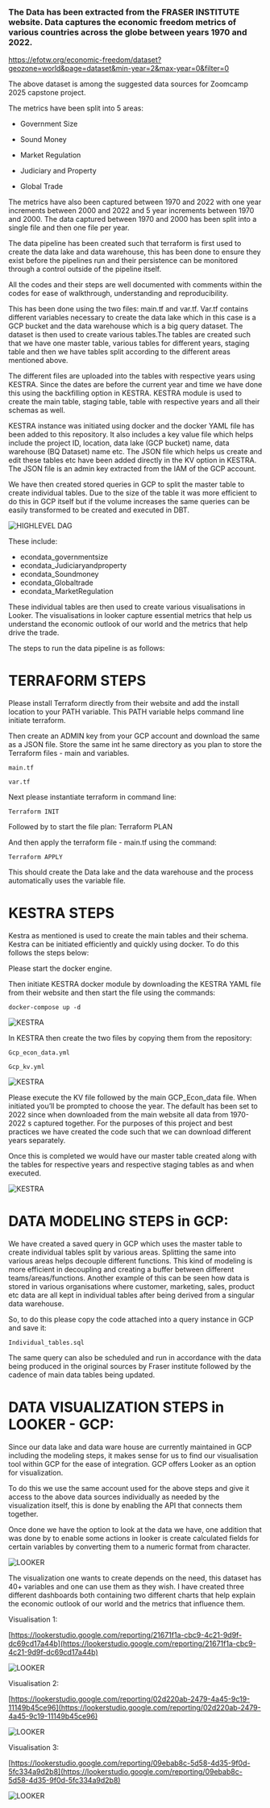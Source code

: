 ### The Data has been extracted from the FRASER INSTITUTE website. Data captures the economic freedom metrics of various countries across the globe between years 1970 and 2022. 

[https://efotw.org/economic-freedom/dataset?geozone=world&page=dataset&min-year=2&max-year=0&filter=0
](https://efotw.org/economic-freedom/dataset?geozone=world&page=dataset&min-year=2&max-year=0&filter=0)


The above dataset is among the suggested data sources for Zoomcamp 2025 capstone project.

The metrics have been split into 5 areas:

- Government Size

- Sound Money

- Market Regulation

- Judiciary and Property

- Global Trade

The metrics have also been captured between 1970 and 2022 with one year increments between 2000 and 2022 and 5 year increments between 1970 and 2000. The data captured between 1970 and 2000 has been split into a single file and then one file per year. 





The data pipeline has been created such that terraform is first used to create the data lake and data warehouse, this has been done to ensure they exist before the pipelines run and their persistence can be monitored through a control outside of the pipeline itself.

All the codes and their steps are well documented with comments within the codes for ease of walkthrough, understanding and reproducibility. 


This has been done using the two files: main.tf and var.tf. Var.tf contains different variables necessary to create the data lake which in this case is a GCP bucket and the data warehouse which is a big query dataset. The dataset is then used to create various tables.The tables are created such that we have one master table, various tables for different years, staging table and then we have tables split according to the different areas mentioned above.

The different files are uploaded into the tables with respective years using KESTRA. Since the dates are before the current year and time we have done this using the backfilling option in KESTRA. KESTRA module is used to create the main table, staging table, table with respective years and all their schemas as well.



KESTRA instance was initiated using docker and the docker YAML file has been added to this repository. It also includes a key value file which helps include the project ID, location, data lake (GCP bucket) name, data warehouse (BQ Dataset) name etc. The JSON file which helps us create and edit these tables etc have been added directly in the KV option in KESTRA. The JSON file is an admin key extracted from the IAM of the GCP account. 

We have then created stored queries in GCP to split the master table to create individual tables. Due to the size of the table it was more efficient to do this  in GCP itself but if the volume increases the same queries can be easily transformed to be created and executed in DBT.



![HIGHLEVEL DAG](https://github.com/singh3ss/zoomcamp2025project_worldecon/blob/main/IMAGES/IMG8.png)



These include:

- econdata_governmentsize
- econdata_Judiciaryandproperty
- econdata_Soundmoney
- econdata_Globaltrade
- econdata_MarketRegulation


These individual tables are then used to create various visualisations in Looker. The visualisations in looker capture essential metrics that help us understand the economic outlook of our world and the metrics that help drive the trade.





The steps to run the data pipeline is as follows:


# TERRAFORM STEPS

Please install Terraform directly from their website and add the install location to your PATH variable. This PATH variable helps command line initiate terraform. 

Then create an ADMIN key from your GCP account and download the same as a JSON file. Store the same int he same directory as you plan to store the Terraform files - main and variables. 

```
main.tf
```

```
var.tf
```

Next please instantiate terraform in command line:

```
Terraform INIT
```

Followed by to start the file plan:	Terraform PLAN

And then apply the terraform file - main.tf using the command:

```
Terraform APPLY
```

This should create the Data lake and the data warehouse and the process automatically uses the variable file.



# KESTRA STEPS

Kestra as mentioned is used to create the main tables and their schema. Kestra can be initiated efficiently and quickly using docker. To do this follows the steps below:

Please start the docker engine.

Then initiate KESTRA docker module by downloading the KESTRA YAML file from their website and then start the file using the commands:

```
docker-compose up -d
```

![KESTRA](https://github.com/singh3ss/zoomcamp2025project_worldecon/blob/main/IMAGES/IMG1.png)


In KESTRA then create the two files by copying them from the repository:

```
Gcp_econ_data.yml
```

```
Gcp_kv.yml
```

![KESTRA](https://github.com/singh3ss/zoomcamp2025project_worldecon/blob/main/IMAGES/IMG2.png)


Please execute the KV file followed by the main GCP_Econ_data file. When initiated you’ll be prompted to choose the year. The default has been set to 2022 since when downloaded from the main website all data from 1970-2022 s captured together. For the purposes of this project and best practices we have created the code such that we can download different years separately. 


Once this is completed we would have our master table created along with the tables for respective years and respective staging tables as and when executed. 


![KESTRA](https://github.com/singh3ss/zoomcamp2025project_worldecon/blob/main/IMAGES/IMG3.png)



# DATA MODELING STEPS in GCP:

We have created a saved query in GCP which uses the master table to create individual tables split by various areas. Splitting the same into various areas helps decouple different functions. This kind of modeling is more efficient in decoupling and creating a buffer between different teams/areas/functions. Another example of this can be seen how data is stored in various organisations where customer, marketing, sales, product etc data are all kept in individual tables after being derived from a singular data warehouse.

So, to do this please copy the code attached into a query instance in GCP and save it:

```
Individual_tables.sql
```


The same query can also be scheduled and run in accordance with the data being produced in the original sources by Fraser institute followed by the cadence of main data tables being updated. 



# DATA VISUALIZATION STEPS in LOOKER - GCP:


Since our data lake and data ware house are currently maintained in GCP including the modeling steps, it makes sense for us to find our visualisation tool within GCP for the ease of integration. GCP offers Looker as an option for visualization.

To do this we use the same account used for the above steps and give it access to the above data sources individually as needed by the visualization itself, this is done by enabling the API that connects them together. 


Once done we have the option to look at the data we have, one addition that was done by to enable some actions in looker is create calculated fields for certain variables by converting them to a numeric format from character.

![LOOKER](https://github.com/singh3ss/zoomcamp2025project_worldecon/blob/main/IMAGES/IMG4.png)


The visualization one wants to create depends on the need, this dataset has 40+ variables and one can use them as they wish. I have created three different dashboards both containing two different charts that help explain the economic outlook of our world and the metrics that influence them. 


Visualisation 1:

[https://lookerstudio.google.com/reporting/21671f1a-cbc9-4c21-9d9f-dc69cd17a44b](https://lookerstudio.google.com/reporting/21671f1a-cbc9-4c21-9d9f-dc69cd17a44b)

![LOOKER](https://github.com/singh3ss/zoomcamp2025project_worldecon/blob/main/IMAGES/IMG5.png)


Visualisation 2:

[https://lookerstudio.google.com/reporting/02d220ab-2479-4a45-9c19-11149b45ce96](https://lookerstudio.google.com/reporting/02d220ab-2479-4a45-9c19-11149b45ce96)

![LOOKER](https://github.com/singh3ss/zoomcamp2025project_worldecon/blob/main/IMAGES/IMG6.png)


Visualisation 3:

[https://lookerstudio.google.com/reporting/09ebab8c-5d58-4d35-9f0d-5fc334a9d2b8](https://lookerstudio.google.com/reporting/09ebab8c-5d58-4d35-9f0d-5fc334a9d2b8)

![LOOKER](https://github.com/singh3ss/zoomcamp2025project_worldecon/blob/main/IMAGES/IMG7.png)













